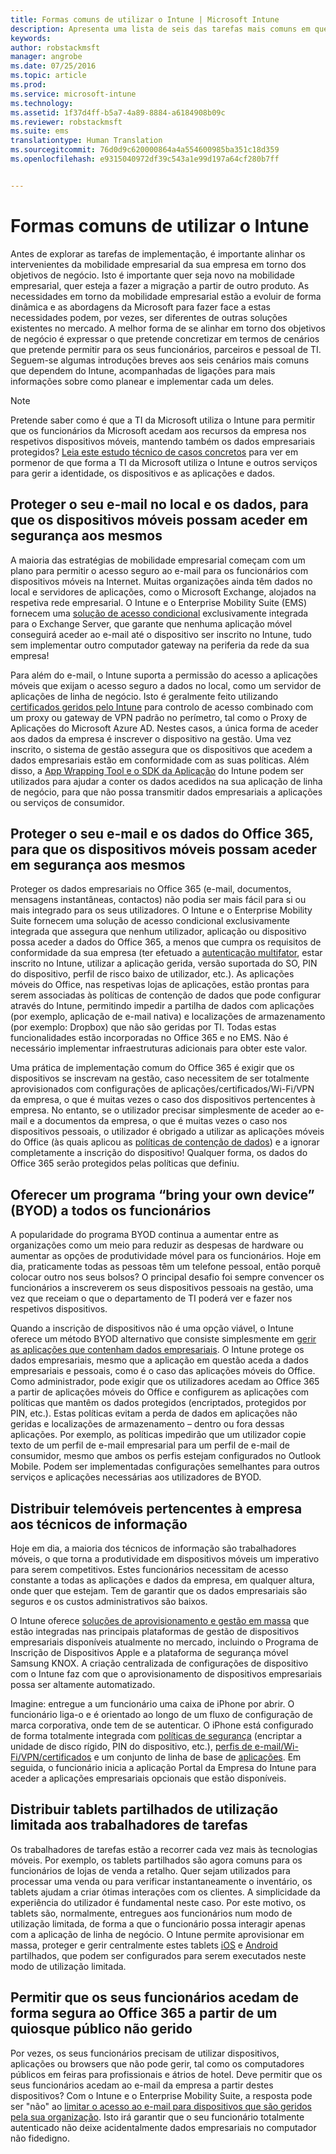 ```yaml
---
title: Formas comuns de utilizar o Intune | Microsoft Intune
description: Apresenta uma lista de seis das tarefas mais comuns em que o Intune ajuda
keywords: 
author: robstackmsft
manager: angrobe
ms.date: 07/25/2016
ms.topic: article
ms.prod: 
ms.service: microsoft-intune
ms.technology: 
ms.assetid: 1f37d4ff-b5a7-4a89-8884-a6184908b09c
ms.reviewer: robstackmsft
ms.suite: ems
translationtype: Human Translation
ms.sourcegitcommit: 76d0d9c620000864a4a554600985ba351c18d359
ms.openlocfilehash: e9315040972df39c543a1e99d197a64cf280b7ff


---
```


# Formas comuns de utilizar o Intune

Antes de explorar as tarefas de implementação, é importante alinhar os intervenientes da mobilidade empresarial da sua empresa em torno dos objetivos de negócio.  Isto é importante quer seja novo na mobilidade empresarial, quer esteja a fazer a migração a partir de outro produto.  As necessidades em torno da mobilidade empresarial estão a evoluir de forma dinâmica e as abordagens da Microsoft para fazer face a estas necessidades podem, por vezes, ser diferentes de outras soluções existentes no mercado.  A melhor forma de se alinhar em torno dos objetivos de negócio é expressar o que pretende concretizar em termos de cenários que pretende permitir para os seus funcionários, parceiros e pessoal de TI.  Seguem-se algumas introduções breves aos seis cenários mais comuns que dependem do Intune, acompanhadas de ligações para mais informações sobre como planear e implementar cada um deles.

>[!NOTE]
>Pretende saber como é que a TI da Microsoft utiliza o Intune para permitir que os funcionários da Microsoft acedam aos recursos da empresa nos respetivos dispositivos móveis, mantendo também os dados empresariais protegidos? [Leia este estudo técnico de casos concretos](https://www.microsoft.com/itshowcase/Article/Content/588) para ver em pormenor de que forma a TI da Microsoft utiliza o Intune e outros serviços para gerir a identidade, os dispositivos e as aplicações e dados.  

## Proteger o seu e-mail no local e os dados, para que os dispositivos móveis possam aceder em segurança aos mesmos
A maioria das estratégias de mobilidade empresarial começam com um plano para permitir o acesso seguro ao e-mail para os funcionários com dispositivos móveis na Internet. Muitas organizações ainda têm dados no local e servidores de aplicações, como o Microsoft Exchange, alojados na respetiva rede empresarial. O Intune e o Enterprise Mobility Suite (EMS) fornecem uma [solução de acesso condicional](/intune/deploy-use/restrict-access-to-email-and-o365-services-with-microsoft-intune) exclusivamente integrada para o Exchange Server, que garante que nenhuma aplicação móvel conseguirá aceder ao e-mail até o dispositivo ser inscrito no Intune, tudo sem implementar outro computador gateway na periferia da rede da sua empresa!

Para além do e-mail, o Intune suporta a permissão do acesso a aplicações móveis que exijam o acesso seguro a dados no local, como um servidor de aplicações de linha de negócio.  Isto é geralmente feito utilizando [certificados geridos pelo Intune](/en-us/intune/deploy-use/secure-resource-access-with-certificate-profiles) para controlo de acesso combinado com um proxy ou gateway de VPN padrão no perímetro, tal como o Proxy de Aplicações do Microsoft Azure AD.  Nestes casos, a única forma de aceder aos dados da empresa é inscrever o dispositivo na gestão.  Uma vez inscrito, o sistema de gestão assegura que os dispositivos que acedem a dados empresariais estão em conformidade com as suas políticas.  Além disso, a [App Wrapping Tool e o SDK da Aplicação](/intune/deploy-use/decide-how-to-prepare-apps-for-mobile-application-management-with-microsoft-intune) do Intune podem ser utilizados para ajudar a conter os dados acedidos na sua aplicação de linha de negócio, para que não possa transmitir dados empresariais a aplicações ou serviços de consumidor.

<!-- Learn more about how to plan and deploy Intune to help secure on-premises email and data. -->

## Proteger o seu e-mail e os dados do Office 365, para que os dispositivos móveis possam aceder em segurança aos mesmos
Proteger os dados empresariais no Office 365 (e-mail, documentos, mensagens instantâneas, contactos) não podia ser mais fácil para si ou mais integrado para os seus utilizadores. O Intune e o Enterprise Mobility Suite fornecem uma solução de acesso condicional exclusivamente integrada que assegura que nenhum utilizador, aplicação ou dispositivo possa aceder a dados do Office 365, a menos que cumpra os requisitos de conformidade da sua empresa (ter efetuado a [autenticação multifator](/intune/deploy-use/protect-windows-devices-with-multi-factor-authentication), estar inscrito no Intune, utilizar a aplicação gerida, versão suportada do SO, PIN do dispositivo, perfil de risco baixo de utilizador, etc.). As aplicações móveis do Office, nas respetivas lojas de aplicações, estão prontas para serem associadas às políticas de contenção de dados que pode configurar através do Intune, permitindo impedir a partilha de dados com aplicações (por exemplo, aplicação de e-mail nativa) e localizações de armazenamento (por exemplo: Dropbox) que não são geridas por TI.  Todas estas funcionalidades estão incorporadas no Office 365 e no EMS.  Não é necessário implementar infraestruturas adicionais para obter este valor.

Uma prática de implementação comum do Office 365 é exigir que os dispositivos se inscrevam na gestão, caso necessitem de ser totalmente aprovisionados com configurações de aplicações/certificados/Wi-Fi/VPN da empresa, o que é muitas vezes o caso dos dispositivos pertencentes à empresa.  No entanto, se o utilizador precisar simplesmente de aceder ao e-mail e a documentos da empresa, o que é muitas vezes o caso nos dispositivos pessoais, o utilizador é obrigado a utilizar as aplicações móveis do Office (às quais aplicou as [políticas de contenção de dados](/intune/deploy-use/protect-apps-and-data-with-microsoft-intune)) e a ignorar completamente a inscrição do dispositivo!  Qualquer forma, os dados do Office 365 serão protegidos pelas políticas que definiu.

<!-- Learn more about how to plan and deploy Intune to help secure Office 365 email and data. -->

## Oferecer um programa “bring your own device” (BYOD) a todos os funcionários
A popularidade do programa BYOD continua a aumentar entre as organizações como um meio para reduzir as despesas de hardware ou aumentar as opções de produtividade móvel para os funcionários. Hoje em dia, praticamente todas as pessoas têm um telefone pessoal, então porquê colocar outro nos seus bolsos? O principal desafio foi sempre convencer os funcionários a inscreverem os seus dispositivos pessoais na gestão, uma vez que receiam o que o departamento de TI poderá ver e fazer nos respetivos dispositivos.  

Quando a inscrição de dispositivos não é uma opção viável, o Intune oferece um método BYOD alternativo que consiste simplesmente em [gerir as aplicações que contenham dados empresariais](/intune/deploy-use/protect-apps-and-data-with-microsoft-intune).  O Intune protege os dados empresariais, mesmo que a aplicação em questão aceda a dados empresariais e pessoais, como é o caso das aplicações móveis do Office.  Como administrador, pode exigir que os utilizadores acedam ao Office 365 a partir de aplicações móveis do Office e configurem as aplicações com políticas que mantêm os dados protegidos (encriptados, protegidos por PIN, etc.).  Estas políticas evitam a perda de dados em aplicações não geridas e localizações de armazenamento – dentro ou fora dessas aplicações.  Por exemplo, as políticas impedirão que um utilizador copie texto de um perfil de e-mail empresarial para um perfil de e-mail de consumidor, mesmo que ambos os perfis estejam configurados no Outlook Mobile.  Podem ser implementadas configurações semelhantes para outros serviços e aplicações necessárias aos utilizadores de BYOD.

<!-- Learn more about how to plan and deploy Intune to support BYOD.-->

## Distribuir telemóveis pertencentes à empresa aos técnicos de informação
Hoje em dia, a maioria dos técnicos de informação são trabalhadores móveis, o que torna a produtividade em dispositivos móveis um imperativo para serem competitivos.  Estes funcionários necessitam de acesso constante a todas as aplicações e dados da empresa, em qualquer altura, onde quer que estejam.  Tem de garantir que os dados empresariais são seguros e os custos administrativos são baixos.  

O Intune oferece [soluções de aprovisionamento e gestão em massa](/intune/deploy-use/manage-corporate-owned-devices) que estão integradas nas principais plataformas de gestão de dispositivos empresariais disponíveis atualmente no mercado, incluindo o Programa de Inscrição de Dispositivos Apple e a plataforma de segurança móvel Samsung KNOX.  A criação centralizada de configurações de dispositivo com o Intune faz com que o aprovisionamento de dispositivos empresariais possa ser altamente automatizado.  

Imagine: entregue a um funcionário uma caixa de iPhone por abrir. O funcionário liga-o e é orientado ao longo de um fluxo de configuração de marca corporativa, onde tem de se autenticar. O iPhone está configurado de forma totalmente integrada com [políticas de segurança](/intune/deploy-use/manage-settings-and-features-on-your-devices-with-microsoft-intune-policies) (encriptar a unidade de disco rígido, PIN do dispositivo, etc.), [perfis de e-mail/Wi-Fi/VPN/certificados](/intune/deploy-use/enable-access-to-company-resources-with-microsoft-intune) e um conjunto de linha de base de [aplicações](/intune/deploy-use/add-apps). Em seguida, o funcionário inicia a aplicação Portal da Empresa do Intune para aceder a aplicações empresariais opcionais que estão disponíveis.

<!-- Learn more about how to plan and deploy Intune to support corporate owned devices. -->

## Distribuir tablets partilhados de utilização limitada aos trabalhadores de tarefas
Os trabalhadores de tarefas estão a recorrer cada vez mais às tecnologias móveis.  Por exemplo, os tablets partilhados são agora comuns para os funcionários de lojas de venda a retalho.  Quer sejam utilizados para processar uma venda ou para verificar instantaneamente o inventário, os tablets ajudam a criar ótimas interações com os clientes.  A simplicidade da experiência do utilizador é fundamental neste caso.  Por este motivo, os tablets são, normalmente, entregues aos funcionários num modo de utilização limitada, de forma a que o funcionário possa interagir apenas com a aplicação de linha de negócio.  O Intune permite aprovisionar em massa, proteger e gerir centralmente estes tablets [iOS](/intune/deploy-use/ios-policy-settings-in-microsoft-intune#general-configuration-policy-settings) e [Android](/intune/deploy-use/android-policy-settings-in-microsoft-intune#general-configuration-policy) partilhados, que podem ser configurados para serem executados neste modo de utilização limitada.

<!-- Learn more about how to plan and deploy Intune to support shared tablets. -->

## Permitir que os seus funcionários acedam de forma segura ao Office 365 a partir de um quiosque público não gerido
Por vezes, os seus funcionários precisam de utilizar dispositivos, aplicações ou browsers que não pode gerir, tal como os computadores públicos em feiras para profissionais e átrios de hotel. Deve permitir que os seus funcionários acedam ao e-mail da empresa a partir destes dispositivos? Com o Intune e o Enterprise Mobility Suite, <!--you have choices. The--> a resposta pode ser "não" ao [limitar o acesso ao e-mail para dispositivos que são geridos pela sua organização](/intune/deploy-use/restrict-access-to-email-and-o365-services-with-microsoft-intune).  <!-- Alternatively, you can choose to allow limited access to these untrusted computers by requiring multi-factor authentication and only allowing browser access (Outlook Web Access) in a mode where files cannot be downloaded (e.g. email attachments).-->  Isto irá garantir que o seu funcionário totalmente autenticado não deixe acidentalmente dados empresariais no computador não fidedigno.

<!-- Learn more about how to plan and deploy Intune to support kiosks. -->



<!--HONumber=Jul16_HO4-->


